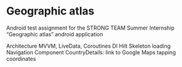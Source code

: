 # Geographic atlas
Android test assignment for the STRONG TEAM Summer Internship
“Geographic atlas” android application

Architecture MVVM, LiveData, Coroutines
DI Hilt
Skeleton loading
Navigation Component
CountryDetails: link to Google Maps tapping coordinates
